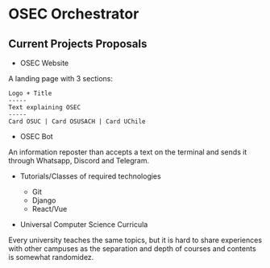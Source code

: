 # OSEC Orchestrator

## Current Projects Proposals

* OSEC Website

A landing page with 3 sections:

```
Logo + Title
-----
Text explaining OSEC
-----
Card OSUC | Card OSUSACH | Card UChile

```

* OSEC Bot

An information reposter than accepts a text on the terminal
and sends it through Whatsapp, Discord and Telegram.

* Tutorials/Classes of required technologies

  * Git
  * Django
  * React/Vue

* Universal Computer Science Curricula

Every university teaches the same topics, but it is hard
to share experiences with other campuses as the separation
and depth of courses and contents is somewhat randomidez.
